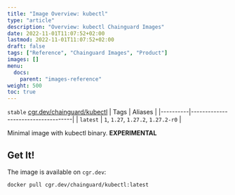 ```yaml
---
title: "Image Overview: kubectl"
type: "article"
description: "Overview: kubectl Chainguard Images"
date: 2022-11-01T11:07:52+02:00
lastmod: 2022-11-01T11:07:52+02:00
draft: false
tags: ["Reference", "Chainguard Images", "Product"]
images: []
menu:
  docs:
    parent: "images-reference"
weight: 500
toc: true
---
```


`stable` [cgr.dev/chainguard/kubectl](https://github.com/chainguard-images/images/tree/main/images/kubectl)
| Tags     | Aliases                            |
|----------|------------------------------------|
| `latest` | `1`, `1.27`, `1.27.2`, `1.27.2-r0` |



Minimal image with kubectl binary. **EXPERIMENTAL**

## Get It!

The image is available on `cgr.dev`:

```
docker pull cgr.dev/chainguard/kubectl:latest
```

